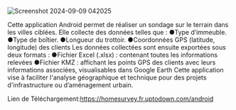 
![Screenshot 2024-09-09 042025](https://github.com/user-attachments/assets/7fb5a400-4283-41e2-b01c-28d5e5e7f330)



Cette application Android permet de réaliser un sondage sur le terrain dans les villes ciblées. Elle collecte des données telles que :
●Type d’immeuble.
●Type de boîtier.
●Longueur du trottoir.
●Coordonnées GPS (latitude, longitude) des clients
Les données collectées sont ensuite exportées sous deux formats :
●Fichier Excel (.xlsx) : contenant toutes les informations relevées
●Fichier KMZ : affichant les points GPS des clients avec leurs informations associées, visualisables dans Google Earth
Cette application vise à faciliter l'analyse géographique et technique pour des projets d'infrastructure ou d’aménagement urbain.

Lien de Téléchargement:https://homesurvey.fr.uptodown.com/android
